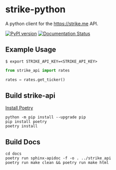 # strike-python
A python client for the https://strike.me API.  

[![PyPI version](https://badge.fury.io/py/strike-api.svg)](https://badge.fury.io/py/strike-api)
[![Documentation Status](https://readthedocs.org/projects/strike-api/badge/?version=latest)](https://strike-api.readthedocs.io/en/latest/?badge=latest)


## Example Usage
`$ export STRIKE_API_KEY=<STRIKE_API_KEY>`
```python
from strike_api import rates

rates = rates.get_ticker()
```

## Build strike-api
[Install Poetry](https://python-poetry.org/docs/#installation)
```
python -m pip install --upgrade pip
pip install poetry
poetry install
```

## Build Docs
```
cd docs
poetry run sphinx-apidoc -f -o . ../strike_api
poetry run make clean && poetry run make html
```